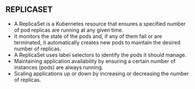 ## REPLICASET

- A ReplicaSet is a Kubernetes resource that ensures a specified number of pod replicas are running at any given time. 
- It monitors the state of the pods and, if any of them fail or are terminated, it automatically creates new pods to maintain the desired number of replicas.
- A ReplicaSet uses label selectors to identify the pods it should manage.
- Maintaining application availability by ensuring a certain number of instances (pods) are always running.
- Scaling applications up or down by increasing or decreasing the number of replicas.